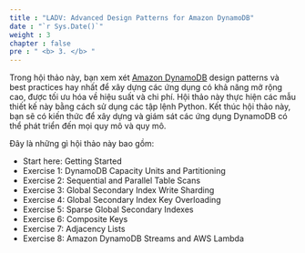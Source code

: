 ```yaml
---
title : "LADV: Advanced Design Patterns for Amazon DynamoDB"
date : "`r Sys.Date()`"
weight : 3
chapter : false
pre : " <b> 3. </b> "
---
```


Trong hội thảo này, bạn xem xét [Amazon DynamoDB](https://docs.aws.amazon.com/amazondynamodb/latest/developerguide/Introduction.html) design patterns và best practices hay nhất để xây dựng các ứng dụng có khả năng mở rộng cao, được tối ưu hóa về hiệu suất và chi phí. Hội thảo này thực hiện các mẫu thiết kế này bằng cách sử dụng các tập lệnh Python. Kết thúc hội thảo này, bạn sẽ có kiến thức để xây dựng và giám sát các ứng dụng DynamoDB có thể phát triển đến mọi quy mô và quy mô.

Đây là những gì hội thảo này bao gồm:
- Start here: Getting Started
- Exercise 1: DynamoDB Capacity Units and Partitioning
- Exercise 2: Sequential and Parallel Table Scans
- Exercise 3: Global Secondary Index Write Sharding
- Exercise 4: Global Secondary Index Key Overloading
- Exercise 5: Sparse Global Secondary Indexes
- Exercise 6: Composite Keys
- Exercise 7: Adjacency Lists
- Exercise 8: Amazon DynamoDB Streams and AWS Lambda